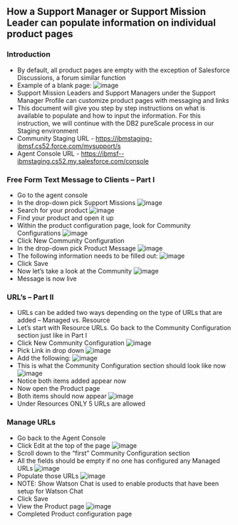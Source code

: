 ## How a Support Manager or Support Mission Leader can populate information on individual product pages

### Introduction
* By default, all product pages are empty with the exception of Salesforce Discussions, a forum similar function
* Example of a blank page:
![image](https://media.github.ibm.com/user/146797/files/5f844edc-c8a2-11e8-81bc-2087c573d7c9)
* Support Mission Leaders and Support Managers under the Support Manager Profile can customize product pages with messaging and links
* This document will give you step by step instructions on what is available to populate and how to input the information.  For this instruction, we will continue with the DB2 pureScale process in our Staging environment
* Community Staging URL - <a href="https://ibmstaging-ibmsf.cs52.force.com/mysupport/s" target="_blank">https://ibmstaging-ibmsf.cs52.force.com/mysupport/s</a>
* Agent Console URL - <a href="https://ibmsf--ibmstaging.cs94.my.salesforce.com/console" target="_blank">https://ibmsf--ibmstaging.cs52.my.salesforce.com/console</a>

### Free Form Text Message to Clients – Part I
* Go to the agent console
* In the drop-down pick Support Missions
![image](https://media.github.ibm.com/user/146797/files/5cc31848-c8a4-11e8-94b3-7d720ec48763)
* Search for your product
![image](https://media.github.ibm.com/user/146797/files/d9665340-c8a6-11e8-865f-2b746f0ba58e)
* Find your product and open it up
* Within the product configuration page, look for Community Configurations
![image](https://media.github.ibm.com/user/146797/files/344562e2-c8a7-11e8-854a-e9c74b3fad08)
* Click New Community Configuration 
* In the drop-down pick Product Message
![image](https://media.github.ibm.com/user/146797/files/f8c5f08e-c8a5-11e8-908f-441cb5e33056)
* The following information needs to be filled out:
![image](https://media.github.ibm.com/user/146797/files/007af2a2-c8a6-11e8-80bb-1fe8dc7e712d)
* Click Save
* Now let’s take a look at the Community
![image](https://media.github.ibm.com/user/146797/files/4e01e75e-c8a8-11e8-8549-5bfeaf7841f3)
* Message is now live

### URL’s – Part II
* URLs can be added two ways depending on the type of URLs that are added – Managed vs. Resource
* Let’s start with Resource URLs.  Go back to the Community Configuration section just like in Part I
* Click New Community Configuration
![image](https://media.github.ibm.com/user/146797/files/55d9d176-c8a8-11e8-93be-9f3947ce32ab)
* Pick Link in drop down
![image](https://media.github.ibm.com/user/146797/files/61796a82-c8a8-11e8-8c85-b91148bd80f6)
* Add the following:
![image](https://media.github.ibm.com/user/146797/files/68b5584c-c8a8-11e8-897c-35a4c02312f7)
* This is what the Community Configuration section should look like now
![image](https://media.github.ibm.com/user/146797/files/6fa210aa-c8a8-11e8-8ac5-81e4db30140a)
* Notice both items added appear now
* Now open the Product page
* Both items should now appear
![image](https://media.github.ibm.com/user/146797/files/76bea984-c8a8-11e8-9362-b9d6d2d23894)
* Under Resources ONLY 5 URLs are allowed

### Manage URLs
* Go back to the Agent Console
* Click Edit at the top of the page
![image](https://media.github.ibm.com/user/146797/files/7dae2954-c8a8-11e8-9070-327305eaf4ef)
* Scroll down to the “first” Community Configuration section
* All the fields should be empty if no one has configured any Managed URLs
![image](https://media.github.ibm.com/user/146797/files/882219e0-c8a8-11e8-9555-0b7dc5fdcdba)
* Populate those URLs
![image](https://media.github.ibm.com/user/146797/files/934ecf66-c8a8-11e8-8f68-7ea18c25d901)
* NOTE:  Show Watson Chat is used to enable products that have been setup for Watson Chat
* Click Save
* View the Product page
![image](https://media.github.ibm.com/user/146797/files/921f3400-c8a8-11e8-9619-ae2fdda35edf)
* Completed Product configuration page





